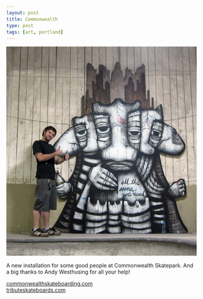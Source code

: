 ```yaml
---
layout: post
title: Commonwealth
type: post
tags: [art, portland]
---
```


![Commonwealth](/media/images/commonwealth.jpg)

A new installation for some good people at Commonwealth Skatepark. And a big thanks to Andy Westhusing for all your help!

<p><a href="http://commonwealthskateboarding.com" target="_blank">commonwealthskateboarding.com</a>
<br/>
<a href="http://tributeskateboards.com" target="_blank">tributeskateboards.com</a></p>